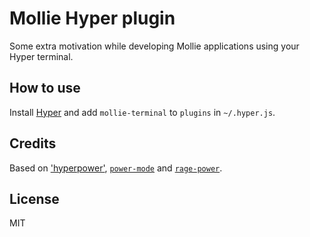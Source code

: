 
# Mollie Hyper plugin

Some extra motivation while developing Mollie applications using your Hyper terminal.

## How to use

Install [Hyper](https://hyper.is) and add `mollie-terminal`
to `plugins` in `~/.hyper.js`.

## Credits

Based on ['hyperpower'](https://github.com/zeit/hyperpower), [`power-mode`](https://atom.io/packages/power-mode) and
[`rage-power`](https://github.com/itszero/rage-power).

## License

MIT
